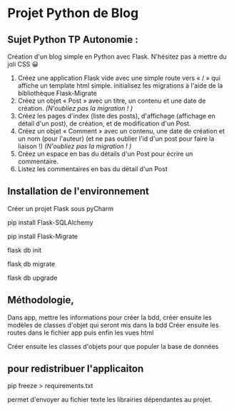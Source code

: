 # Projet Python de Blog

## Sujet Python TP Autonomie :
Création d'un blog simple en Python avec Flask. N'hésitez pas à mettre du joli CSS 😀

1. Créez une application Flask vide avec une simple route vers « / » qui affiche un template html simple.
initialisez les migrations à l'aide de la bibliothèque Flask-Migrate
2. Créez un objet « Post » avec un titre, un contenu et une date de création.
_(N'oubliez pas la migration ! )_
3. Créez les pages d'index (liste des posts), d'affichage (affichage en détail d'un post), de création, et de modification d'un Post.
4. Créez un objet « Comment » avec un contenu, une date de création et un nom (pour l'auteur) (et ne pas oublier l'id d'un post pour faire la liaison !)
_(N'oubliez pas la migration ! )_
5. Créez un espace en bas du détails d'un Post pour écrire un commentaire.
6. Listez les commentaires en bas du détail d'un Post


## Installation de l'environnement

Créer un projet Flask sous pyCharm

pip install Flask-SQLAlchemy

pip install Flask-Migrate

flask db init

flask db migrate

flask db upgrade

## Méthodologie,

Dans app, mettre les informations pour créer la bdd, créer ensuite les modèles de classes d'objet qui seront mis dans la bdd
Créer ensuite les routes dans le fichier app puis enfin les vues html

Créer ensuite les classes d'objets pour que populer la base de données

## pour redistribuer l'applicaiton

pip freeze > requirements.txt

permet d'envoyer au fichier texte les librairies dépendantes au projet.

